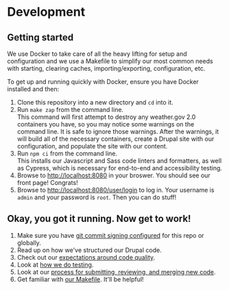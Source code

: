 # Development

## Getting started

We use Docker to take care of all the heavy lifting for setup and configuration
and we use a Makefile to simplify our most common needs with starting, clearing
caches, importing/exporting, configuration, etc.

To get up and running quickly with Docker, ensure you have Docker installed and
then:

1. Clone this repository into a new directory and `cd` into it.
2. Run `make zap` from the command line.  
   This command will first attempt to destroy any weather.gov 2.0 containers you
   have, so you may notice some warnings on the command line. It is safe to
   ignore those warnings. After the warnings, it will build all of the necessary
   containers, create a Drupal site with our configuration, and populate the
   site with our content.
3. Run `npm ci` from the command line.  
   This installs our Javascript and Sass code linters and formatters, as well as
   Cypress, which is necessary for end-to-end and accessibility testing.
4. Browse to [http://localhost:8080](http://localhost:8080) in your broswer. You
   should see our front page! Congrats!
5. Browse to [http://localhost:8080/user/login](http://localhost:8080/user/login)
   to log in. Your username is `admin` and your password is `root`. Then you can
   do stuff!

## Okay, you got it running. Now get to work!

1. Make sure you have [git commit signing configured](git-signing.md) for this
   repo or globally.
2. Read up on how we've structured our Drupal code.
3. Check out our [expectations around code quality](qasp.md).
4. Look at [how we do testing](testing.md).
5. Look at our [process for submitting, reviewing, and merging new code](review-standards.md).
6. Get familiar with [our Makefile](makefile.md). It'll be helpful!
